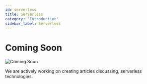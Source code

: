 ```yaml
---
id: serverless
title: Serverless
category: 'Introduction'
sidebar_label: Serverless
---
```


# Coming Soon

![Coming Soon](/img/work-in-progress.png)

We are actively working on creating articles discussing, serverless technologies.
